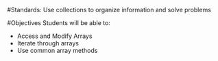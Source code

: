 #Standards:
Use collections to organize information and solve problems

#Objectives
Students will be able to:
* Access and Modify Arrays
* Iterate through arrays
* Use common array methods
